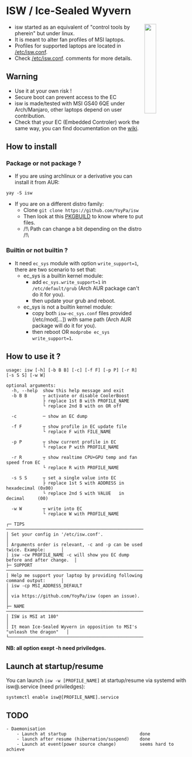 # ISW / Ice-Sealed Wyvern
<img src="https://github.com/YoyPa/isw/blob/master/image/isw.svg" alt="" width="25%" align="right">

- isw started as an equivalent of "control tools by pherein" but under linux.
- It is meant to alter fan profiles of MSI laptops.
- Profiles for supported laptops are located in <a href="https://github.com/YoyPa/isw/blob/master/etc/isw.conf">/etc/isw.conf</a>.
- Check <a href="https://github.com/YoyPa/isw/blob/master/etc/isw.conf">/etc/isw.conf</a>. comments for more details.

## Warning
- Use it at your own risk !
- Secure boot can prevent access to the EC
- isw is made/tested with MSI GS40 6QE under Arch/Manjaro, other laptops depend on user contribution.
- Check that your EC (Embedded Controler) work the same way, you can find documentation on the <a href="https://github.com/YoyPa/isw/wiki/How-EC-work-(for-GS40-6QE-at-least)">wiki</a>.

## How to install
### Package or not package ?
- If you are using archlinux or a derivative you can install it from AUR:
```
yay -S isw
```
- If you are on a different distro family:
  - Clone ```git clone https://github.com/YoyPa/isw```
  - Then look at this <a href="https://aur.archlinux.org/cgit/aur.git/tree/PKGBUILD?h=isw">PKGBUILD</a> to know where to put files.
  - /!\ Path can change a bit depending on the distro /!\

### Builtin or not builtin ?
- It need ```ec_sys``` module with option ```write_support=1```, there are two scenario to set that:
  - ec_sys is a builtin kernel module:
    - add ```ec_sys.write_support=1``` in ```/etc/default/grub``` (Arch AUR package can't do it for you).
    - then update your grub and reboot.
  - ec_sys is not a builtin kernel module:
    - copy both ```isw-ec_sys.conf``` files provided (/etc/mod[...]) with same path (Arch AUR package will do it for you).
    - then reboot OR ```modprobe ec_sys write_support=1```.

## How to use it ?
```
usage: isw [-h] [-b B B] [-c] [-f F] [-p P] [-r R] [-s S S] [-w W]

optional arguments:
  -h, --help  show this help message and exit
  -b B B      ┬ activate or disable CoolerBoost
              ├ replace 1st B with PROFILE_NAME
              └ replace 2nd B with on OR off

  -c          ─ show an EC dump

  -f F        ┬ show profile in EC update file
              └ replace F with FILE_NAME

  -p P        ┬ show current profile in EC
              └ replace P with PROFILE_NAME

  -r R        ┬ show realtime CPU+GPU temp and fan speed from EC
              └ replace R with PROFILE_NAME

  -s S S      ┬ set a single value into EC
              ├ replace 1st S with ADDRESS in hexadecimal (0x00)
              └ replace 2nd S with VALUE   in decimal     (00)

  -w W        ┬ write into EC
              └ replace W with PROFILE_NAME

┌─ TIPS ──────────────────────────────────────────────────────────────────┐
│ Set your config in '/etc/isw.conf'.                                     │
│ Arguments order is relevant, -c and -p can be used twice. Example:      │
│ isw -cw PROFILE_NAME -c will show you EC dump before and after change.  │
├─ SUPPORT ───────────────────────────────────────────────────────────────┤
│ Help me support your laptop by providing following command output:      │
│ isw -cp MSI_ADDRESS_DEFAULT                                             │
│ via https://github.com/YoyPa/isw (open an issue).                       │
├─ NAME ──────────────────────────────────────────────────────────────────┤
│ ISW is MSI at 180°                                                      │
│ It mean Ice-Sealed Wyvern in opposition to MSI's "unleash the dragon"   │
└─────────────────────────────────────────────────────────────────────────┘
```
<b>NB: all option exept -h need priviledges.</b>


## Launch at startup/resume
You can launch ```isw -w [PROFILE_NAME]``` at startup/resume via systemd with isw@.service (need priviledges):
```
systemctl enable isw@[PROFILE_NAME].service
```

## TODO
```
- Daemonisation
	- Launch at startup                            done
	- launch after resume (hibernation/suspend)    done
	- Launch at event(power source change)         seems hard to achieve
```
